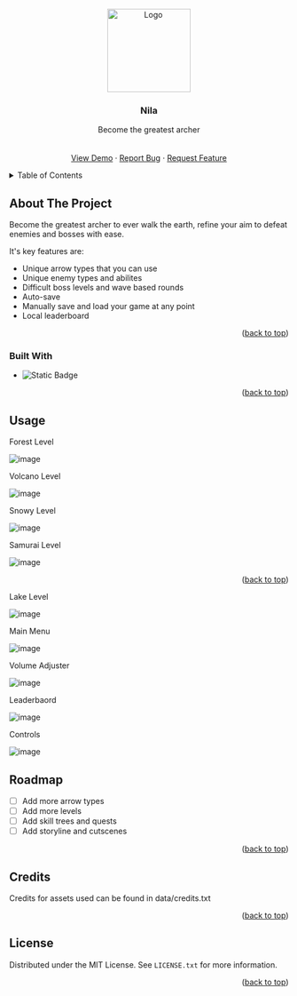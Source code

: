 <!-- PROJECT LOGO -->
<br />
<div align="center">
  <a href="https://github.com/haimon0/Nila/tree/main">
    <img src="https://github.com/user-attachments/assets/71ac3ea6-b5f4-4160-94ea-5a54fc7e421b" alt="Logo" width="150" height="150">
  </a>

  <h3 align="center">Nila</h3>

  <p align="center">
    Become the greatest archer
    <br />
    <br />
    <br />
    <a href="">View Demo</a>
    ·
    <a href="https://github.com/haimon0/Nila/issues">Report Bug</a>
    ·
    <a href="https://github.com/haimon0/Nila/issues">Request Feature</a>
  </p>
</div>



<!-- TABLE OF CONTENTS -->
<details>
  <summary>Table of Contents</summary>
  <ol>
    <li>
      <a href="#about-the-project">About The Project</a>
      <ul>
        <li><a href="#built-with">Built With</a></li>
      </ul>
    </li>
    <li><a href="#usage">Usage</a></li>
    <li><a href="#roadmap">Roadmap</a></li>
    <li><a href="#credits">Credits</a></li>
    <li><a href="#license">License</a></li>
  </ol>
</details>



<!-- ABOUT THE PROJECT -->
## About The Project

Become the greatest archer to ever walk the earth,
refine your aim to defeat enemies and bosses with ease.

It's key features are:
* Unique arrow types that you can use
* Unique enemy types and abilites
* Difficult boss levels and wave based rounds
* Auto-save
* Manually save and load your game at any point
* Local leaderboard

<p align="right">(<a href="#readme-top">back to top</a>)</p>



### Built With

* ![Static Badge](https://img.shields.io/badge/Java-blue)





<p align="right">(<a href="#readme-top">back to top</a>)</p>



<!-- USAGE EXAMPLES -->
## Usage

<p>Forest Level</p>

![image](https://github.com/user-attachments/assets/4a6056d9-0643-474c-8153-571e96de9b78)


<p>Volcano Level</p>

![image](https://github.com/user-attachments/assets/388f1705-21a7-4abb-8ea8-6757e642c00f)


<p>Snowy Level</p>

![image](https://github.com/user-attachments/assets/28a9cace-4675-4a94-ad3f-4deb67be9c47)


<p>Samurai Level</p>

![image](https://github.com/user-attachments/assets/6c3816f7-9a1d-46cf-bdd0-65da3d4e0363)


<p align="right">(<a href="#readme-top">back to top</a>)</p>

<p>Lake Level</p>

![image](https://github.com/user-attachments/assets/57d98ec6-1dfe-45d0-a5d9-2077b86d5525)


<p>Main Menu</p>

![image](https://github.com/user-attachments/assets/d3e080ef-0144-4fe0-8cb3-d8873a59a79c)


<p>Volume Adjuster</p>

![image](https://github.com/user-attachments/assets/4c5ab4d2-1b8c-4a5f-997e-fc93d314114b)



<p>Leaderbaord</p>

![image](https://github.com/user-attachments/assets/a2648794-b7d0-4b1a-b666-da3b032242b8)


<p>Controls</p>

![image](https://github.com/user-attachments/assets/d2d639fa-c576-4605-9580-b2c0e2b59c23)



<!-- ROADMAP -->
## Roadmap
- [ ] Add more arrow types
- [ ] Add more levels
- [ ] Add skill trees and quests
- [ ] Add storyline and cutscenes

<p align="right">(<a href="#readme-top">back to top</a>)</p>



<!-- CREDITS -->
## Credits

Credits for assets used can be found in data/credits.txt

<p align="right">(<a href="#readme-top">back to top</a>)</p>


<!-- LICENSE -->
## License

Distributed under the MIT License. See `LICENSE.txt` for more information.

<p align="right">(<a href="#readme-top">back to top</a>)</p>




